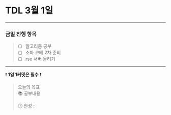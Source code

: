 # TDL 3월 1일

---

### 금일 진행 항목
> - [ ] 알고리즘 공부
> - [ ] 소마 코테 2차 준비
> - [ ] rse 서버 올리기

---

❗ **1일 1커밋은 필수** ❗

> 오늘의 목표  
> 📚 공부내용
>
>
> 🕒 반성 :
>
> 